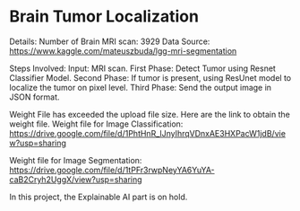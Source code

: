 # Brain Tumor Localization

Details:
  Number of Brain MRI scan: 3929
  Data Source: https://www.kaggle.com/mateuszbuda/lgg-mri-segmentation
  
Steps Involved:
  Input: MRI scan.
  First Phase: Detect Tumor using Resnet Classifier Model.
  Second Phase: If tumor is present, using ResUnet model to localize the tumor on pixel level.
  Third Phase: Send the output image in JSON format.


Weight File has exceeded the upload file size. Here are the link to obtain the weight file.
Weight file for Image Classification:
https://drive.google.com/file/d/1PhtHnR_lJnyIhrqVDnxAE3HXPacW1jdB/view?usp=sharing

Weight file for Image Segmentation:
https://drive.google.com/file/d/1tPFr3rwpNeyYA6YuYA-caB2Cryh2UggX/view?usp=sharing


In this project, the Explainable AI part is on hold. 
